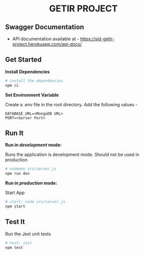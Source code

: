 <h1 align="center">GETIR PROJECT</h1>

## Swagger Documentation

- API documentation available at - <https://sid-getir-project.herokuapp.com/api-docs/>

## Get Started

**Install Dependencies**

```sh
# install the dependencies
npm ci
```

**Set Environment Variable**

Create a .env file in the root directory. Add the following values -

```
DATABASE_URL=<MongoDB URL>
PORT=<Server Port>
```

## Run It

**Run in _development_ mode:**

Runs the application is development mode. Should not be used in production

```sh
# nodemon src/server.js
npm run dev
```

**Run in _production_ mode:**

Start App

```sh
# start: node src/server.js
npm start
```

## Test It

Run the Jest unit tests

```sh
# test: jest
npm test
```
